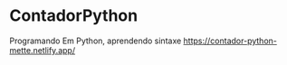 # ContadorPython
Programando Em Python, aprendendo sintaxe
https://contador-python-mette.netlify.app/
